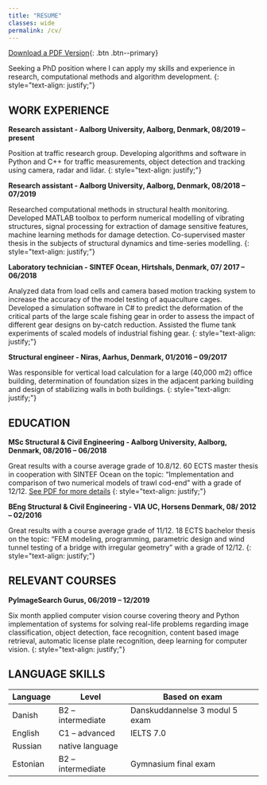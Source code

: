 ```yaml
---
title: "RESUME"
classes: wide
permalink: /cv/
---
```


[Download a PDF Version](/assets/pdf/CV_2020_EN.pdf){: .btn .btn--primary}

Seeking a PhD position where I can apply my skills and experience in research, computational methods and algorithm development.
{: style="text-align: justify;"}

## WORK EXPERIENCE

**Research assistant - Aalborg University, Aalborg, Denmark, 08/2019 – present**

Position at traffic research group. Developing algorithms and software in Python and C++ for traffic measurements, object detection and tracking using camera, radar and lidar.
{: style="text-align: justify;"}

**Research assistant - Aalborg University, Aalborg, Denmark, 08/2018 – 07/2019**

Researched computational methods in structural health monitoring. Developed MATLAB toolbox to perform numerical modelling of vibrating structures, signal processing for extraction of damage sensitive features, machine learning methods for damage detection. Co-supervised master thesis in the subjects of structural dynamics and time-series modelling.
{: style="text-align: justify;"}

**Laboratory technician - SINTEF Ocean, Hirtshals, Denmark, 07/ 2017 – 06/2018**

Analyzed data from load cells and camera based motion tracking system to increase the accuracy of the model testing of aquaculture cages. Developed a simulation software in C# to predict the deformation of the critical parts of the large scale fishing gear in order to assess the impact of different gear designs on by-catch reduction. Assisted the flume tank experiments of scaled models of industrial fishing gear.
{: style="text-align: justify;"}

**Structural engineer - Niras, Aarhus, Denmark, 01/2016 – 09/2017**

Was responsible for vertical load calculation for a large (40,000 m2) office building, determination of foundation sizes in the adjacent parking building and design of stabilizing walls in both buildings.
{: style="text-align: justify;"}

## EDUCATION

**MSc Structural & Civil Engineering - Aalborg University, Aalborg, Denmark, 08/2016 – 06/2018**

Great results with a course average grade of 10.8/12. 60 ECTS master thesis in cooperation with SINTEF Ocean on the topic: “Implementation and comparison of two numerical models of trawl cod-end” with a grade of 12/12. [See PDF for more details](https://projekter.aau.dk/projekter/en/studentthesis/implementation-and-comparison-of-two-numerical-models-for-trawl-codends(7c4900a9-f83e-4f61-818b-2c271252cab1).html)
{: style="text-align: justify;"}

**BEng Structural & Civil Engineering - VIA UC, Horsens Denmark, 08/ 2012 – 02/2016**

Great results with a course average grade of 11/12. 18 ECTS bachelor thesis on the topic: “FEM modeling, programming, parametric design and wind tunnel testing of a bridge with irregular geometry” with a grade of 12/12.
{: style="text-align: justify;"}

## RELEVANT COURSES

**PyImageSearch Gurus, 06/2019 – 12/2019**

Six month applied computer vision course covering theory and Python implementation of systems for solving real-life problems regarding image classification, object detection, face recognition, content based image retrieval, automatic license plate recognition, deep learning for computer vision.
{: style="text-align: justify;"}

## LANGUAGE SKILLS

| Language | Level              | Based on exam                     |
| -------- | ------------------ | --------------------------------- |
| Danish   |  B2 – intermediate | Danskuddannelse 3 modul 5 exam    |
| English  |  C1 – advanced     | IELTS 7.0                         |
| Russian  |  native language   |                                   |
| Estonian |  B2 – intermediate | Gymnasium final exam              |


